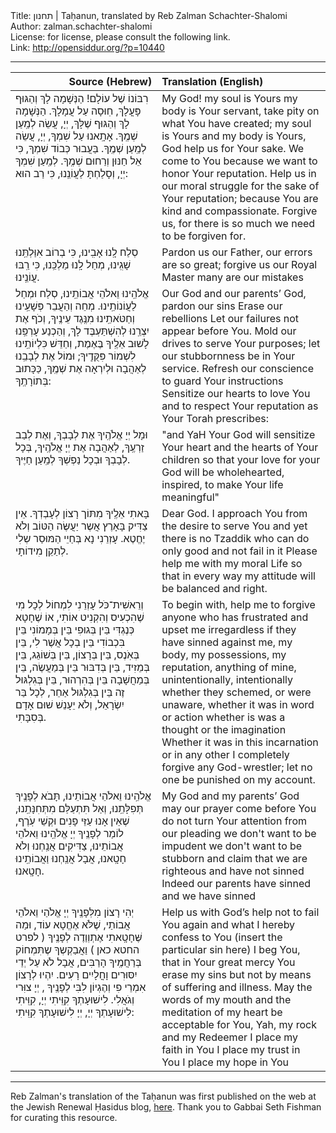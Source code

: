 <html>
<head></head>
<body>
Title: תחנון | Taḥanun, translated by Reb Zalman Schachter-Shalomi<br />
Author: zalman.schachter-shalomi<br />
License: for license, please consult the following link.<br />
Link: <a href="http://opensiddur.org/?p=10440">http://opensiddur.org/?p=10440</a>
<p />
<hr />

<table style="margin-left: auto;margin-right: auto;" class="draggable">
<thead><tr><th id="x" style="text-align: right;">Source (Hebrew)</th><th style="text-align: left;">Translation (English)</th></tr></thead>
<tbody>
<tr><td style="vertical-align:top;" width="46%">
<div class="liturgy"><span lang="he">
רִבּוֹנוֹ שֶׁל עוֹלָם!
הַנְּשָׁמָה לָךְ
וְהַגּוּף פָּעֳלָךְ,
חֽוּסָה עַל עֲמָלָךְ.
הַנְּשָׁמָה לָךְ
וְהַגּוּף שֶׁלָּךְ,
יְיָ, עֲשֵׂה לְמַֽעַן שְׁמֶֽךָ.
אָתָֽאנוּ
עַל שִׁמְךָ, יְיָ,
עֲשֵׂה
לְמַֽעַן שְׁמֶֽךָ. בַּעֲבוּר כְּבוֹד שִׁמְךָ,
כִּי אֵל חַנּוּן וְרַחוּם שְׁמֶֽךָ. לְמַֽעַן שִׁמְךָ יְיָ,
וְסָלַחְתָּ לַעֲוֹנֵֽנוּ,
כִּי רַב הוּא: 
</span></div>
</td>
 
<td style="vertical-align:top;" width="53%">
<div class="english">
My God!
my soul is Yours
my body is Your servant,
take pity on what You have created;
my soul is Yours
and my body is Yours,
God help us for Your sake.
We come to You
because we want to honor Your reputation.
Help us in our moral struggle
for the sake of Your reputation;
because You are kind and compassionate.
Forgive us,
for there is so much we need to be forgiven for.
</div>
</td></tr>


<tr><td style="vertical-align:top;" width="46%">
<div class="liturgy"><span lang="he">
סְלַח לָֽנוּ אָבִֽינוּ,
כִּי בְרוֹב אִוַּלְתֵּֽנוּ שָׁגִֽינוּ,
מְחַל לָֽנוּ מַלְכֵּֽנוּ,
כִּי רַֽבּוּ עֲוֹנֵֽינוּ.
</span></div>
</td>
 
<td style="vertical-align:top;" width="53%">
<div class="english">
Pardon us our Father,
our errors are so great;
forgive us our Royal Master
many are our mistakes 
</div>
</td></tr>


<tr><td style="vertical-align:top;" width="46%">
<div class="liturgy"><span lang="he">
אֱלֹהֵֽינוּ וֵאלֹהֵי אֲבוֹתֵֽינוּ,
סְלַח וּמְחַל לַעֲוֹנוֹתֵֽינוּ.
מְחֵה וְהַעֲבֵר פְּשָׁעֵֽינוּ
וְחַטֹּאתֵֽינוּ מִנֶּֽגֶד עֵינֶֽיךָ,
וְכֹף אֶת יִצְרֵֽנוּ לְהִשְׁתַּעְבֶּד לָךְ,
וְהַכְנַע עָרְפֵּֽנוּ לָשׁוּב אֵלֶֽיךָ בֶּאֶמֶת,
וְחַדֵּשׁ כִּלְיוֹתֵֽינוּ
לִשְׁמוֹר פִּקֻּדֶֽיךָ;
וּמוֹל אֶת לְבָבֵֽנוּ לְאַהֲבָה
וּלְיִרְאָה אֶת שְׁמֶֽךָ,
כַּכָּתוּב בְּתוֹרָתֶֽךָ: 
</span></div>
</td>
 
<td style="vertical-align:top;" width="53%">
<div class="english">
Our God and our parents’ God,
pardon our sins
Erase our rebellions
Let our failures not appear before You.
Mold our drives to serve Your purposes;
let our stubbornness be in Your service.
Refresh our conscience
to guard Your instructions
Sensitize our hearts to love You
and to respect Your reputation
as Your Torah prescribes:
</div>
</td></tr>


<tr><td style="vertical-align:top;" width="46%">
<div class="liturgy"><span lang="he">
וּמָל יְיָ אֱלֹהֶֽיךָ
אֶת לְבָבְךָ,
וְאֶת לְבַב זַרְעֶֽךָ,
לְאַהֲבָה אֶת יְיָ אֱלֹהֶֽיךָ,
בְּכָל לְבָבְךָ וּבְכָל נַפְשְׁךָ
לְמַֽעַן חַיֶּיךָ.
</span></div>
</td>
 
<td style="vertical-align:top;" width="53%">
<div class="english">
"and YaH Your God will sensitize
Your heart
and the hearts of Your children
so that your love for your God
will be wholehearted, inspired,
to make Your life meaningful"
</div>
</td></tr>


<tr><td style="vertical-align:top;" width="46%">
<div class="liturgy"><span lang="he">
בָּאתִי אֵלֶֽיךָ
מִתּוֹך רָצוֹן לְעָבְדְךָ.
אֵין צַדִּיק בָּאָרֶץ
אֲשֶר יַעֲשֶּׂה הַטּוֹב
וְלֹא יֶחֱטֶא.
עָזְרֵנִי נָא בְּחַיֵי הַמּוּסַר שְלִי
לְתַקֵן
מִידוֹתָי. 
</span></div>
</td>
 
<td style="vertical-align:top;" width="53%">
<div class="english">
Dear God. I approach You
from the desire to serve You
and yet there is no Tzaddik
who can do only good
and not fail in it
Please help me with my moral Life
so that in every way my attitude
will be balanced and right.
</div>
</td></tr>


<tr><td style="vertical-align:top;" width="46%">
<div class="liturgy"><span lang="he">
וְרֵאשִׁית־כֹּל
עָזְרֵנִי לִמְחוֹל לְכָל מִי
שֶׁהִכְעִיס וְהִקְנִיט אוֹתִי,
אוֹ שֶׁחָטָא כְּנֶגְדִּי
בֵּין בְּגוּפִי בֵּין בְּמָמוֹנִי
בֵּין בִּכְבוֹדִי בֵּין בְכָל אֲשֶׁר לִי,
בֵּין בְּאֹֽנֶס, בֵּין בְּרָצוֹן,
בֵּין בְּשׁוֹגֵג, בֵּין בְּמֵזִיד,
בֵּין בְּדִבּוּר בֵּין בְּמַעֲשֶׂה,
בֵּין בְּמַחֲשָׁבָה
בֵּין בְּהִרְהוּר,
בֵּין בְּגִלְגּוּל זֶה
בֵּין בְּגִלְגּוּל אַחֵר,
לְכָל בַּר יִשְׂרָאֵל,
וְלֹא יֵעָנֵשׁ שׁוּם אָדָם בְּסִבָּתִי. 
</span></div>
</td>
 
<td style="vertical-align:top;" width="53%">
<div class="english">
To begin with,
help me to forgive anyone
who has frustrated and upset me
irregardless if they have sinned against me,
my body, my possessions,
my reputation, anything of mine,
unintentionally, intentionally
whether they schemed, or were unaware,
whether it was in word or action
whether is was a thought
or the imagination
Whether it was in this incarnation
or in any other
I completely forgive any God-wrestler;
let no one be punished on my account.
</div>
</td></tr>


<tr><td style="vertical-align:top;" width="46%">
<div class="liturgy"><span lang="he">
אֱלֹהֵֽינוּ וֵאלֹהֵי אֲבוֹתֵינוּ,
תָּבֹא לְפָנֶֽיךָ תְּפִלָּתֵֽנוּ,
וְאַל תִּתְעַלַּם מִתְּחִנָּתֵֽנוּ,
שֶׁאֵין אָנוּ עַזֵּי פָנִים
וּקְשֵׁי עֹֽרֶף,
לוֹמַר לְפָנֶֽיךָ יְיָ אֱלֹהֵֽינוּ וֵאלֹהֵי אֲבוֹתֵינוּ,
צַדִּיקִים אֲנַֽחְנוּ
וְלֹא חָטָֽאנוּ,
אֲבָל אֲנַֽחְנוּ
וַאֲבוֹתֵֽינוּ חָטָֽאנוּ.
</span></div>
</td>
 
<td style="vertical-align:top;" width="53%">
<div class="english">
My God and my parents’ God
may our prayer come before You
do not turn Your attention from our pleading
we don't want to be impudent
we don't want to be stubborn
and claim
that we are righteous
and have not sinned
Indeed our parents have sinned
and we have sinned
</div>
</td></tr>


<tr><td style="vertical-align:top;" width="46%">
<div class="liturgy"><span lang="he">
יְהִי רָצוֹן מִלְּפָנֶֽיךָ
יְיָ אֱלֹהַי וֵאלֹהֵי אֲבוֹתַי,
שֶׁלֹּא אֶחֱטָא עוֹד,
וּמַה שֶּׁחָטָֽאתִי אֶתְוְוַדֶה לְפָנֶֽיךָ
<span class="instruction">( לפרט החטא כאן )</span>
וַאֲבַקְשְךָ
שֶתִּמְחוֹק בְּרַחֲמֶֽיךָ הָרַבִּים,
אֲבָל לֹא עַל יְדֵי יִסּוּרִים וָחֳלָיִים רָעִים.
יִהְיוּ לְרָצוֹן אִמְרֵי פִי
וְהֶגְיוֹן לִבִּי
לְפָנֶֽיךָ , יְיָ צוִּרי
וְגֹאֲלִי.
לִישׁוּעָתְךָ קִוִּֽיתִי יְיָ,
קִוִּֽיתִי לִישׁוּעָתְךָ יְיָ,
יְיָ לִישׁוּעָתְךָ קִוִּֽיתִי:
</span></div>
</td>
 
<td style="vertical-align:top;" width="53%">
<div class="english">
Help us
with God’s help
not to fail You again
and what I hereby confess to You
(insert the particular sin here)
I beg You,
that in Your great mercy You erase my sins
but not by means of suffering and illness.
May the words of my mouth
and the meditation of my heart
be acceptable for You, Yah, my rock
and my Redeemer
I place my faith in You
I place my trust in You
I place my hope in You
</div>
</td></tr>
</tbody></table>

<hr />
Reb Zalman's translation of the Taḥanun was first published on the web at the Jewish Renewal Ḥasidus blog, <a href="http://www.jewishrenewalhasidus.org/Reb-Zalman-Resources/bilingual_tahanun.htm">here</a>. Thank you to Gabbai Seth Fishman for curating this resource.

</body>
</html>